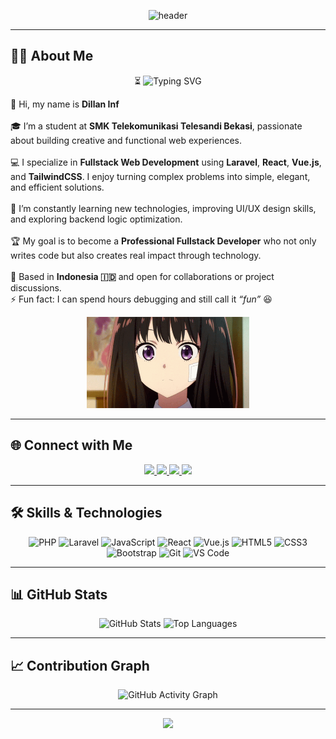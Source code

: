 <!-- Header -->
<p align="center">
  <img src="https://capsule-render.vercel.app/api?type=waving&color=0:B23A48,100:9B5DE5&height=120&section=header&text=Hi,+I'm+DillanINF!👋&fontSize=35&fontColor=ffffff&animation=twinkling" alt="header"/>
</p>

---

## 👨‍💻 About Me

<div align="center">

<!-- Bagian isi About -->
<p>
  ⏳ <img src="https://readme-typing-svg.herokuapp.com?font=Fira+Code&size=22&duration=3000&pause=1000&color=9B5DE5&vCenter=true&width=520&lines=Fullstack+Web+Developer;Laravel+%2B+React%2FVue+%2B+TailwindCSS;Open+Source+Contributor;Always+Learning+New+Things" alt="Typing SVG" />
</p>

<p align="left">
👋 Hi, my name is <b>Dillan Inf</b><br><br>
🎓 I’m a student at <b>SMK Telekomunikasi Telesandi Bekasi</b>, passionate about building creative and functional web experiences.<br><br>
💻 I specialize in <b>Fullstack Web Development</b> using <b>Laravel</b>, <b>React</b>, <b>Vue.js</b>, and <b>TailwindCSS</b>. I enjoy turning complex problems into simple, elegant, and efficient solutions.<br><br>
🌱 I’m constantly learning new technologies, improving UI/UX design skills, and exploring backend logic optimization.<br><br>
🏆 My goal is to become a <b>Professional Fullstack Developer</b> who not only writes code but also creates real impact through technology.<br><br>
📍 Based in <b>Indonesia 🇮🇩</b> and open for collaborations or project discussions.<br>
⚡ Fun fact: I can spend hours debugging and still call it <i>“fun”</i> 😆
</p>

<!-- GIF responsive (akan turun ke bawah saat layar kecil) -->
<p align="center">
  <img src="https://github.com/DillanINF/DillanINF/blob/main/takina-lycoris.gif?raw=true" alt="Takina Lycoris Recoil" width="260"/>
</p>

</div>

---

## 🌐 Connect with Me

<p align="center">
  <a href="https://www.linkedin.com/in/dillan-inf-55a385340/" target="_blank">
    <img src="https://img.shields.io/badge/LinkedIn-9B5DE5?style=for-the-badge&logo=linkedin&logoColor=white"/>
  </a>
  <a href="https://instagram.com/dlan12_/" target="_blank">
    <img src="https://img.shields.io/badge/Instagram-B23A48?style=for-the-badge&logo=instagram&logoColor=white"/>
  </a>
  <a href="https://wa.me/6285591022177" target="_blank">
    <img src="https://img.shields.io/badge/WhatsApp-D4A373?style=for-the-badge&logo=whatsapp&logoColor=black"/>
  </a>
  <a href="mailto:dilaninf6@email.com" target="_blank">
    <img src="https://img.shields.io/badge/Email-9B5DE5?style=for-the-badge&logo=gmail&logoColor=white"/>
  </a>
</p>

---

## 🛠️ Skills & Technologies

<p align="center">
  <!-- Backend -->
  <img src="https://cdn.jsdelivr.net/gh/devicons/devicon/icons/php/php-original.svg" width="50" height="50" alt="PHP"/>
  <img src="https://cdn.jsdelivr.net/gh/devicons/devicon/icons/laravel/laravel-original.svg" width="50" height="50" alt="Laravel"/>

  <!-- Frontend -->
  <img src="https://cdn.jsdelivr.net/gh/devicons/devicon/icons/javascript/javascript-original.svg" width="50" height="50" alt="JavaScript"/>
  <img src="https://cdn.jsdelivr.net/gh/devicons/devicon/icons/react/react-original.svg" width="50" height="50" alt="React"/>
  <img src="https://cdn.jsdelivr.net/gh/devicons/devicon/icons/vuejs/vuejs-original.svg" width="50" height="50" alt="Vue.js"/>
  <img src="https://cdn.jsdelivr.net/gh/devicons/devicon/icons/html5/html5-original.svg" width="50" height="50" alt="HTML5"/>
  <img src="https://cdn.jsdelivr.net/gh/devicons/devicon/icons/css3/css3-original.svg" width="50" height="50" alt="CSS3"/>
  <img src="https://cdn.jsdelivr.net/gh/devicons/devicon/icons/bootstrap/bootstrap-original.svg" width="50" height="50" alt="Bootstrap"/>

  <!-- Tools -->
  <img src="https://cdn.jsdelivr.net/gh/devicons/devicon/icons/git/git-original.svg" width="50" height="50" alt="Git"/>
  <img src="https://cdn.jsdelivr.net/gh/devicons/devicon/icons/vscode/vscode-original.svg" width="50" height="50" alt="VS Code"/>
</p>

---

## 📊 GitHub Stats

<p align="center">
  <img src="https://github-readme-stats.vercel.app/api?username=DillanINF&show_icons=true&title_color=9B5DE5&icon_color=B23A48&text_color=ffffff&bg_color=1C1B29&hide_border=true&border_radius=15" height="160" alt="GitHub Stats"/>
  <img src="https://github-readme-stats.vercel.app/api/top-langs?username=DillanINF&layout=compact&langs_count=6&title_color=9B5DE5&text_color=ffffff&bg_color=1C1B29&hide_border=true&border_radius=15" height="160" alt="Top Languages"/>
</p>

---

## 📈 Contribution Graph

<p align="center">
  <img src="https://github-readme-activity-graph.vercel.app/graph?username=DillanINF&bg_color=1C1B29&color=9B5DE5&line=B23A48&point=D4A373&area=true&hide_border=true" alt="GitHub Activity Graph"/>
</p>

---

<!-- Footer -->
<p align="center">
  <img src="https://capsule-render.vercel.app/api?type=waving&color=0:B23A48,100:9B5DE5&height=120&section=footer"/>
</p>
